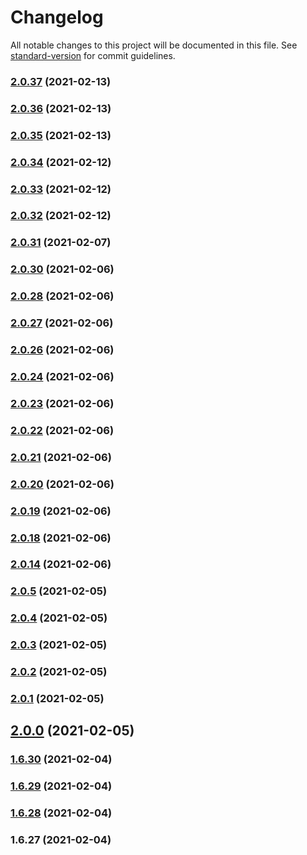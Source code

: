 # Changelog

All notable changes to this project will be documented in this file. See [standard-version](https://github.com/conventional-changelog/standard-version) for commit guidelines.

### [2.0.37](https://github.com/yegobox/flipper/compare/v2.0.36...v2.0.37) (2021-02-13)

### [2.0.36](https://github.com/yegobox/flipper/compare/v2.0.35...v2.0.36) (2021-02-13)

### [2.0.35](https://github.com/yegobox/flipper/compare/v2.0.34...v2.0.35) (2021-02-13)

### [2.0.34](https://github.com/yegobox/flipper/compare/v2.0.33...v2.0.34) (2021-02-12)

### [2.0.33](https://github.com/yegobox/flipper/compare/v2.0.32...v2.0.33) (2021-02-12)

### [2.0.32](https://github.com/yegobox/flipper/compare/v2.0.31...v2.0.32) (2021-02-12)

### [2.0.31](https://github.com/yegobox/flipper/compare/v2.0.30...v2.0.31) (2021-02-07)

### [2.0.30](https://github.com/yegobox/flipper/compare/v2.0.28...v2.0.30) (2021-02-06)

### [2.0.28](https://github.com/yegobox/flipper/compare/v2.0.27...v2.0.28) (2021-02-06)

### [2.0.27](https://github.com/yegobox/flipper/compare/v2.0.26...v2.0.27) (2021-02-06)

### [2.0.26](https://github.com/yegobox/flipper/compare/v2.0.24...v2.0.26) (2021-02-06)

### [2.0.24](https://github.com/yegobox/flipper/compare/v2.0.23...v2.0.24) (2021-02-06)

### [2.0.23](https://github.com/yegobox/flipper/compare/v2.0.22...v2.0.23) (2021-02-06)

### [2.0.22](https://github.com/yegobox/flipper/compare/v2.0.21...v2.0.22) (2021-02-06)

### [2.0.21](https://github.com/yegobox/flipper/compare/v2.0.20...v2.0.21) (2021-02-06)

### [2.0.20](https://github.com/yegobox/flipper/compare/v2.0.19...v2.0.20) (2021-02-06)

### [2.0.19](https://github.com/yegobox/flipper/compare/v2.0.18...v2.0.19) (2021-02-06)

### [2.0.18](https://github.com/yegobox/flipper/compare/v2.0.14...v2.0.18) (2021-02-06)

### [2.0.14](https://github.com/yegobox/flipper/compare/v2.0.5...v2.0.14) (2021-02-06)

### [2.0.5](https://github.com/yegobox/flipper/compare/v2.0.4...v2.0.5) (2021-02-05)

### [2.0.4](https://github.com/yegobox/flipper/compare/v2.0.3...v2.0.4) (2021-02-05)

### [2.0.3](https://github.com/yegobox/flipper/compare/v2.0.2...v2.0.3) (2021-02-05)

### [2.0.2](https://github.com/yegobox/flipper/compare/v2.0.1...v2.0.2) (2021-02-05)

### [2.0.1](https://github.com/yegobox/flipper/compare/v2.0.0...v2.0.1) (2021-02-05)

## [2.0.0](https://github.com/yegobox/flipper/compare/v1.6.30...v2.0.0) (2021-02-05)

### [1.6.30](https://github.com/yegobox/flipper/compare/v1.6.29...v1.6.30) (2021-02-04)

### [1.6.29](https://github.com/yegobox/flipper/compare/v1.6.28...v1.6.29) (2021-02-04)

### [1.6.28](https://github.com/yegobox/flipper/compare/v1.6.27...v1.6.28) (2021-02-04)

### 1.6.27 (2021-02-04)
